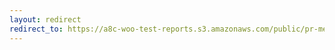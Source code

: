 ```yaml
---
layout: redirect
redirect_to: https://a8c-woo-test-reports.s3.amazonaws.com/public/pr-merge/41234/e2e/index.html
---
```

